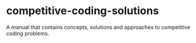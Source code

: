 # competitive-coding-solutions
A manual that contains concepts, solutions and approaches to competitive coding problems.
